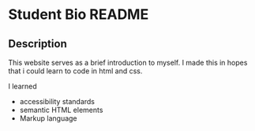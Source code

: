# Student Bio README

## Description
This website serves as a brief introduction to myself. I made this in hopes that i could learn to code in html and css. 

I learned
- accessibility standards
- semantic HTML elements
- Markup language 



